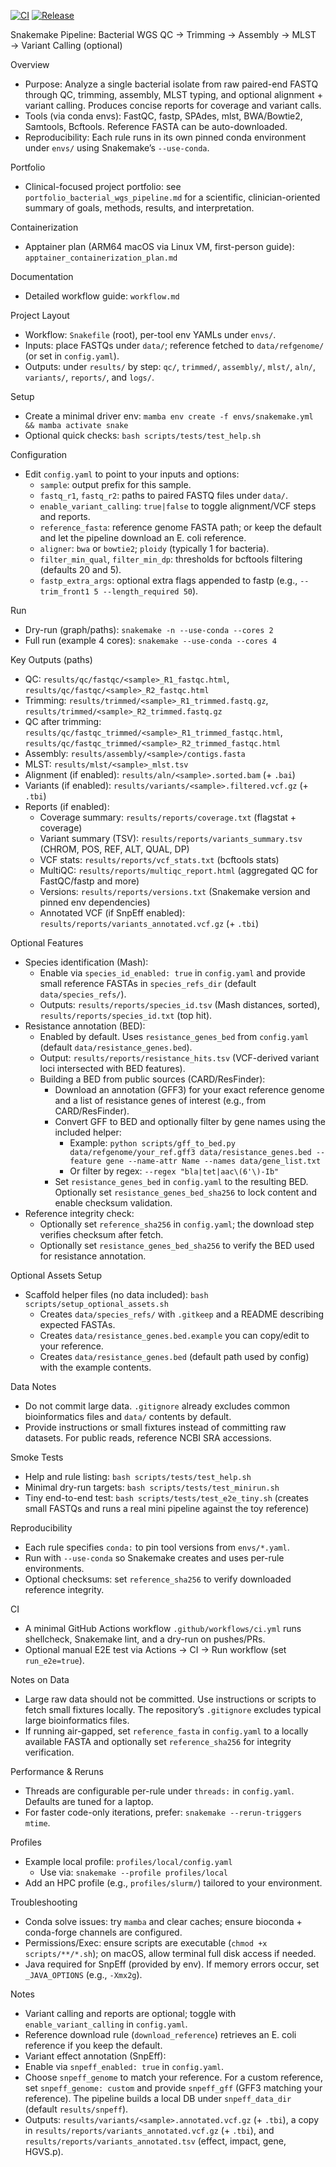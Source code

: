 [![CI](https://github.com/gabrielndip/micro-wgs/actions/workflows/ci.yml/badge.svg)](https://github.com/gabrielndip/micro-wgs/actions/workflows/ci.yml)
[![Release](https://img.shields.io/github/v/release/gabrielndip/micro-wgs?display_name=tag)](https://github.com/gabrielndip/micro-wgs/releases)

Snakemake Pipeline: Bacterial WGS QC → Trimming → Assembly → MLST → Variant Calling (optional)

Overview
- Purpose: Analyze a single bacterial isolate from raw paired-end FASTQ through QC, trimming, assembly, MLST typing, and optional alignment + variant calling. Produces concise reports for coverage and variant calls.
- Tools (via conda envs): FastQC, fastp, SPAdes, mlst, BWA/Bowtie2, Samtools, Bcftools. Reference FASTA can be auto-downloaded.
- Reproducibility: Each rule runs in its own pinned conda environment under `envs/` using Snakemake’s `--use-conda`.

 Portfolio
- Clinical-focused project portfolio: see `portfolio_bacterial_wgs_pipeline.md` for a scientific, clinician-oriented summary of goals, methods, results, and interpretation.

 Containerization
- Apptainer plan (ARM64 macOS via Linux VM, first-person guide): `apptainer_containerization_plan.md`

 Documentation
- Detailed workflow guide: `workflow.md`

Project Layout
- Workflow: `Snakefile` (root), per-tool env YAMLs under `envs/`.
- Inputs: place FASTQs under `data/`; reference fetched to `data/refgenome/` (or set in `config.yaml`).
- Outputs: under `results/` by step: `qc/`, `trimmed/`, `assembly/`, `mlst/`, `aln/`, `variants/`, `reports/`, and `logs/`.

Setup
- Create a minimal driver env: `mamba env create -f envs/snakemake.yml && mamba activate snake`
- Optional quick checks: `bash scripts/tests/test_help.sh`

 Configuration
- Edit `config.yaml` to point to your inputs and options:
  - `sample`: output prefix for this sample.
  - `fastq_r1`, `fastq_r2`: paths to paired FASTQ files under `data/`.
  - `enable_variant_calling`: `true|false` to toggle alignment/VCF steps and reports.
  - `reference_fasta`: reference genome FASTA path; or keep the default and let the pipeline download an E. coli reference.
  - `aligner`: `bwa` or `bowtie2`; `ploidy` (typically 1 for bacteria).
  - `filter_min_qual`, `filter_min_dp`: thresholds for bcftools filtering (defaults 20 and 5).
  - `fastp_extra_args`: optional extra flags appended to fastp (e.g., `--trim_front1 5 --length_required 50`).

Run
- Dry-run (graph/paths): `snakemake -n --use-conda --cores 2`
- Full run (example 4 cores): `snakemake --use-conda --cores 4`

Key Outputs (paths)
- QC: `results/qc/fastqc/<sample>_R1_fastqc.html`, `results/qc/fastqc/<sample>_R2_fastqc.html`
- Trimming: `results/trimmed/<sample>_R1_trimmed.fastq.gz`, `results/trimmed/<sample>_R2_trimmed.fastq.gz`
- QC after trimming: `results/qc/fastqc_trimmed/<sample>_R1_trimmed_fastqc.html`, `results/qc/fastqc_trimmed/<sample>_R2_trimmed_fastqc.html`
- Assembly: `results/assembly/<sample>/contigs.fasta`
- MLST: `results/mlst/<sample>_mlst.tsv`
- Alignment (if enabled): `results/aln/<sample>.sorted.bam` (+ `.bai`)
- Variants (if enabled): `results/variants/<sample>.filtered.vcf.gz` (+ `.tbi`)
- Reports (if enabled):
  - Coverage summary: `results/reports/coverage.txt` (flagstat + coverage)
  - Variant summary (TSV): `results/reports/variants_summary.tsv` (CHROM, POS, REF, ALT, QUAL, DP)
  - VCF stats: `results/reports/vcf_stats.txt` (bcftools stats)
  - MultiQC: `results/reports/multiqc_report.html` (aggregated QC for FastQC/fastp and more)
  - Versions: `results/reports/versions.txt` (Snakemake version and pinned env dependencies)
  - Annotated VCF (if SnpEff enabled): `results/reports/variants_annotated.vcf.gz` (+ `.tbi`)

Optional Features
- Species identification (Mash):
  - Enable via `species_id_enabled: true` in `config.yaml` and provide small reference FASTAs in `species_refs_dir` (default `data/species_refs/`).
  - Outputs: `results/reports/species_id.tsv` (Mash distances, sorted), `results/reports/species_id.txt` (top hit).
- Resistance annotation (BED):
  - Enabled by default. Uses `resistance_genes_bed` from `config.yaml` (default `data/resistance_genes.bed`).
  - Output: `results/reports/resistance_hits.tsv` (VCF-derived variant loci intersected with BED features).
  - Building a BED from public sources (CARD/ResFinder):
    - Download an annotation (GFF3) for your exact reference genome and a list of resistance genes of interest (e.g., from CARD/ResFinder).
    - Convert GFF to BED and optionally filter by gene names using the included helper:
      - Example: `python scripts/gff_to_bed.py data/refgenome/your_ref.gff3 data/resistance_genes.bed --feature gene --name-attr Name --names data/gene_list.txt`
      - Or filter by regex: `--regex "bla|tet|aac\(6'\)-Ib"`
    - Set `resistance_genes_bed` in `config.yaml` to the resulting BED. Optionally set `resistance_genes_bed_sha256` to lock content and enable checksum validation.
- Reference integrity check:
  - Optionally set `reference_sha256` in `config.yaml`; the download step verifies checksum after fetch.
  - Optionally set `resistance_genes_bed_sha256` to verify the BED used for resistance annotation.

Optional Assets Setup
- Scaffold helper files (no data included): `bash scripts/setup_optional_assets.sh`
  - Creates `data/species_refs/` with `.gitkeep` and a README describing expected FASTAs.
  - Creates `data/resistance_genes.bed.example` you can copy/edit to your reference.
  - Creates `data/resistance_genes.bed` (default path used by config) with the example contents.

Data Notes
- Do not commit large data. `.gitignore` already excludes common bioinformatics files and `data/` contents by default.
- Provide instructions or small fixtures instead of committing raw datasets. For public reads, reference NCBI SRA accessions.

Smoke Tests
- Help and rule listing: `bash scripts/tests/test_help.sh`
- Minimal dry-run targets: `bash scripts/tests/test_minirun.sh`
 - Tiny end-to-end test: `bash scripts/tests/test_e2e_tiny.sh` (creates small FASTQs and runs a real mini pipeline against the toy reference)

Reproducibility
- Each rule specifies `conda:` to pin tool versions from `envs/*.yaml`.
- Run with `--use-conda` so Snakemake creates and uses per-rule environments.
 - Optional checksums: set `reference_sha256` to verify downloaded reference integrity.

CI
- A minimal GitHub Actions workflow `.github/workflows/ci.yml` runs shellcheck, Snakemake lint, and a dry-run on pushes/PRs.
 - Optional manual E2E test via Actions → CI → Run workflow (set `run_e2e=true`).

Notes on Data
- Large raw data should not be committed. Use instructions or scripts to fetch small fixtures locally. The repository’s `.gitignore` excludes typical large bioinformatics files.
- If running air-gapped, set `reference_fasta` in `config.yaml` to a locally available FASTA and optionally set `reference_sha256` for integrity verification.

Performance & Reruns
- Threads are configurable per-rule under `threads:` in `config.yaml`. Defaults are tuned for a laptop.
- For faster code-only iterations, prefer: `snakemake --rerun-triggers mtime`.

Profiles
- Example local profile: `profiles/local/config.yaml`
  - Use via: `snakemake --profile profiles/local`
- Add an HPC profile (e.g., `profiles/slurm/`) tailored to your environment.

Troubleshooting
- Conda solve issues: try `mamba` and clear caches; ensure bioconda + conda-forge channels are configured.
- Permissions/Exec: ensure scripts are executable (`chmod +x scripts/**/*.sh`); on macOS, allow terminal full disk access if needed.
- Java required for SnpEff (provided by env). If memory errors occur, set `_JAVA_OPTIONS` (e.g., `-Xmx2g`).

Notes
- Variant calling and reports are optional; toggle with `enable_variant_calling` in `config.yaml`.
- Reference download rule (`download_reference`) retrieves an E. coli reference if you keep the default.
 - Variant effect annotation (SnpEff):
  - Enable via `snpeff_enabled: true` in `config.yaml`.
  - Choose `snpeff_genome` to match your reference. For a custom reference, set `snpeff_genome: custom` and provide `snpeff_gff` (GFF3 matching your reference). The pipeline builds a local DB under `snpeff_data_dir` (default `results/snpeff`).
  - Outputs: `results/variants/<sample>.annotated.vcf.gz` (+ `.tbi`), a copy in `results/reports/variants_annotated.vcf.gz` (+ `.tbi`), and `results/reports/variants_annotated.tsv` (effect, impact, gene, HGVS.p).
